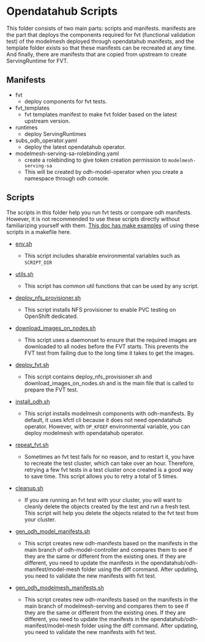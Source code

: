 # Opendatahub Scripts

This folder consists of two main parts: scripts and manifests.
manifests are the part that deploys the components required for fvt (functional validation test) of the modelmesh deployed through opendatahub manifests, and the template folder exists so that these manifests can be recreated at any time. And finally, there are manifests that are copied from upstream to create ServingRuntime for FVT.

## Manifests

- fvt
  - deploy components for fvt tests.
- fvt_templates
  - fvt templates manifest to make fvt folder based on the latest upstream version.
- runtimes
  - deploy ServingRuntimes
- subs_odh_operator.yaml
  - deploy the latest opendatahub operator.
- modelmesh-serving-sa-rolebinding.yaml
  - create a rolebinding to give token creation permission to `modelmesh-serving-sa`
  - This will be created by odh-model-operator when you create a namespace through odh console.

## Scripts

The scripts in this folder help you run fvt tests or compare odh manifests. However, it is not recommended to use these scripts directly without familiarizing yourself with them. [This doc has make examples](../docs/makefile_-cheatsheet.md) of using these scripts in a makefile here.

- [env.sh](./env.sh)
  - This script includes sharable environmental variables such as `SCRIPT_DIR`

- [utils.sh](./utils.sh)

  - This script has common util functions that can be used by any script.

- [deploy_nfs_provisioner.sh](./deploy_nfs_provisioner.sh)

  - This script installs NFS provisioner to enable PVC testing on OpenShift dedicated.

- [download_images_on_nodes.sh](./download_images_on_nodes.sh)

  - This script uses a daemonset to ensure that the required images are downloaded to all nodes before the FVT starts. This prevents the FVT test from failing due to the long time it takes to get the images.

- [deploy_fvt.sh](./deploy_fvt.sh)

  - This script contains deploy_nfs_provisioner.sh and download_images_on_nodes.sh and is the main file that is called to prepare the FVT test.

- [install_odh.sh](./install_odh.sh)

  - This script installs modelmesh components with odh-manifests. By default, it uses kfctl cli because it does not need opendatahub operator. However, with `OP_KFDEF` environmental variable, you can deploy modelmesh with opendatahub operator.

- [repeat_fvt.sh](./repeat_fvt.sh)
  - Sometimes an fvt test fails for no reason, and to restart it, you have to recreate the test cluster, which can take over an hour. Therefore, retrying a few fvt tests in a test cluster once created is a good way to save time. This script allows you to retry a total of 5 times.
  
- [cleanup.sh](./cleanup.sh)
  - If you are running an fvt test with your cluster, you will want to cleanly delete the objects created by the test and run a fresh test. This script will help you delete the objects related to the fvt test from your cluster.
  
- [gen_odh_model_manifests.sh](./gen_odh_model_manifests.sh)
  - This script creates new odh-manifests based on the manifests in the main branch of odh-model-controller and compares them to see if they are the same or different from the existing ones. If they are different, you need to update the manifests in the opendatahub/odh-manifest/model-mesh folder using the diff command. After updating, you need to validate the new manifests with fvt test.
  
- [gen_odh_modelmesh_manifests.sh](./gen_odh_modelmesh_manifests.sh)
  - This script creates new odh-manifests based on the manifests in the main branch of modelmesh-serving and compares them to see if they are the same or different from the existing ones. If they are different, you need to update the manifests in the opendatahub/odh-manifest/model-mesh folder using the diff command. After updating, you need to validate the new manifests with fvt test.
